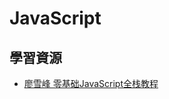 # JavaScript



## 學習資源
- [廖雪峰 零基础JavaScript全栈教程](https://www.liaoxuefeng.com/wiki/1022910821149312)
